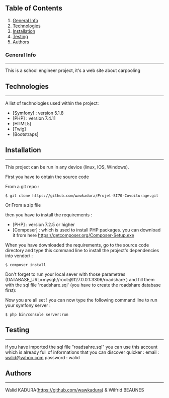 ## Table of Contents
1. [General Info](#general-info)
2. [Technologies](#technologies)
3. [Installation](#installation)
4. [Testing](#testing)
5. [Authors](#authors)
### General Info
***
This is a school engineer project, it's a web site about carpooling

## Technologies
***
A list of technologies used within the project:
* [Symfony] : version 5.1.8
* [PHP] : version 7.4.11
* [HTML5]
* [Twig]
* [Bootstraps]
## Installation
***
This project can be run in any device (linux, IOS, Windows).

First you have to obtain the source code

From a git repo :
```
$ git clone https://github.com/wawkadura/Projet-SI70-Covoiturage.git
```
Or From a zip file

then you have to install the requirements  :
* [PHP] : version 7.2.5 or higher 
* [Composer] : which is used to install PHP packages. you can download it from here https://getcomposer.org/Composer-Setup.exe 

When you have downloaded the requirements, go to the source code directory and type this command line to install the project's dependencies into vendor/ : 
```
$ composer install
```
Don't forget to run your local sever with those parametres (DATABASE_URL=mysql://root:@127.0.0.1:3306/roadshare
 ) and fill them with the sql file 'roadshare.sql' (you have to create the roadshare database first): 

Now you are all set ! you can now type the following command line to run your symfony server : 
 ```
$ php bin/console server:run
```

## Testing
***
if you have imported the sql file "roadsahre.sql" you can use this account which is already full of informations that you can discover quicker : 
email : walid@yahoo.com
password : walid

## Authors
***
Walid KADURA(https://github.com/wawkadura) & Wilfrid BEAUNES
